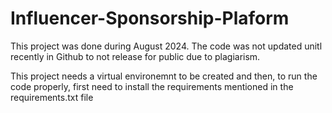 # Influencer-Sponsorship-Plaform
This project was done during August 2024. The code was not updated unitl recently in Github to not release for public due to plagiarism.

This project needs a virtual environemnt to be created and then, to run the code properly, first need to install the requirements mentioned in the requirements.txt file
